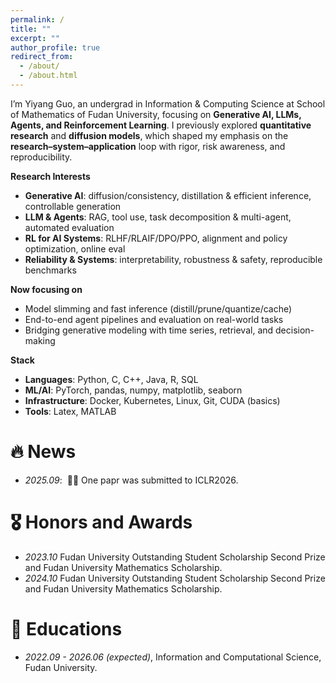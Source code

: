 ```yaml
---
permalink: /
title: ""
excerpt: ""
author_profile: true
redirect_from: 
  - /about/
  - /about.html
---
```


<!--
TODO: Uncomment when Google Scholar is set up
{% if site.google_scholar_stats_use_cdn %}
{% assign gsDataBaseUrl = "https://cdn.jsdelivr.net/gh/" | append: site.repository | append: "@" %}
{% else %}
{% assign gsDataBaseUrl = "https://raw.githubusercontent.com/" | append: site.repository | append: "/" %}
{% endif %}
{% assign url = gsDataBaseUrl | append: "google-scholar-stats/gs_data_shieldsio.json" %}
-->

<span class='anchor' id='about-me'></span>

I’m Yiyang Guo, an undergrad in Information & Computing Science at School of Mathematics of Fudan University, focusing on **Generative AI, LLMs, Agents, and Reinforcement Learning**. I previously explored **quantitative research** and **diffusion models**, which shaped my emphasis on the **research–system–application** loop with rigor, risk awareness, and reproducibility.

**Research Interests**
- **Generative AI**: diffusion/consistency, distillation & efficient inference, controllable generation  
- **LLM & Agents**: RAG, tool use, task decomposition & multi-agent, automated evaluation  
- **RL for AI Systems**: RLHF/RLAIF/DPO/PPO, alignment and policy optimization, online eval  
- **Reliability & Systems**: interpretability, robustness & safety, reproducible benchmarks

**Now focusing on**
- Model slimming and fast inference (distill/prune/quantize/cache)  
- End-to-end agent pipelines and evaluation on real-world tasks  
- Bridging generative modeling with time series, retrieval, and decision-making

**Stack**
- **Languages**: Python, C, C++, Java, R, SQL
- **ML/AI**: PyTorch, pandas, numpy, matplotlib, seaborn
- **Infrastructure**: Docker, Kubernetes, Linux, Git, CUDA (basics)
- **Tools**: Latex, MATLAB


<!--
TODO: Add Google Scholar info when available
My research interest includes neural machine translation and computer vision. I have published more than 100 papers at the top international AI conferences with total <a href='https://scholar.google.com/citations?user=DhtAFkwAAAAJ'>google scholar citations <strong><span id='total_cit'>260000+</span></strong></a> (You can also use google scholar badge <a href='https://scholar.google.com/citations?user=DhtAFkwAAAAJ'><img src="https://img.shields.io/endpoint?url={{ url | url_encode }}&logo=Google%20Scholar&labelColor=f6f6f6&color=9cf&style=flat&label=citations"></a>).
-->


# 🔥 News
- *2025.09*: &nbsp;🎉🎉 One papr was submitted to ICLR2026. 

<!--
TODO: Add Publications when available

# 📝 Publications 

<div class='paper-box'><div class='paper-box-image'><div><div class="badge">CVPR 2016</div><img src='images/500x300.png' alt="sym" width="100%"></div></div>
<div class='paper-box-text' markdown="1">

[Deep Residual Learning for Image Recognition](https://openaccess.thecvf.com/content_cvpr_2016/papers/He_Deep_Residual_Learning_CVPR_2016_paper.pdf)

**Kaiming He**, Xiangyu Zhang, Shaoqing Ren, Jian Sun

[**Project**](https://scholar.google.com/citations?view_op=view_citation&hl=zh-CN&user=DhtAFkwAAAAJ&citation_for_view=DhtAFkwAAAAJ:ALROH1vI_8AC) <strong><span class='show_paper_citations' data='DhtAFkwAAAAJ:ALROH1vI_8AC'></span></strong>
- Lorem ipsum dolor sit amet, consectetur adipiscing elit. Vivamus ornare aliquet ipsum, ac tempus justo dapibus sit amet. 
</div>
</div>
-->

# 🎖 Honors and Awards
- *2023.10* Fudan University Outstanding Student Scholarship Second Prize and Fudan University Mathematics Scholarship. 
- *2024.10* Fudan University Outstanding Student Scholarship Second Prize and Fudan University Mathematics Scholarship.

# 📖 Educations
- *2022.09 - 2026.06 (expected)*, Information and Computational Science, Fudan University. 


<!--
TODO: Add talks and internships

# 💬 Invited Talks
- *2021.06*, Lorem ipsum dolor sit amet, consectetur adipiscing elit. Vivamus ornare aliquet ipsum, ac tempus justo dapibus sit amet. 
- *2021.03*, Lorem ipsum dolor sit amet, consectetur adipiscing elit. Vivamus ornare aliquet ipsum, ac tempus justo dapibus sit amet.  \| [\[video\]](https://github.com/)

# 💻 Internships
- *2019.05 - 2020.02*, [Lorem](https://github.com/), China.
-->